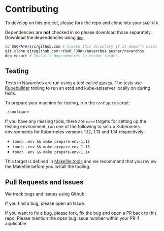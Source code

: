 # Contributing

To develop on this project, please fork the repo and clone into your `$GOPATH`.

Dependencies are **not** checked in so please download those separately.
Download the dependencies using [`dep`](https://github.com/golang/dep).

```bash
cd $GOPATH/src/github.com # Create this directory if it doesn't exist
git clone git@github.com:<YOUR_FORK>/navarchos pusher/navarchos
dep ensure # Installs dependencies to vendor folder.
```

## Testing

Tests in Návarchos are run using a tool called [`ginkgo`](https://github.com/onsi/ginkgo).
The tests use [Kubebuilder](https://github.com/kubernetes-sigs/kubebuilder) tooling
to run an etcd and kube-apiserver locally on during tests.

To prepare your machine for testing, run the `configure` script:

```bash
./configure
```

If you have any missing tools, there are `make` targets for setting up the testing
environment, run one of the following to set up Kubernetes environments for Kubernetes
versions 1.12, 1.13 and 1.14 respectively:

- `touch .env && make prepare-env-1.12`
- `touch .env && make prepare-env-1.13`
- `touch .env && make prepare-env-1.14`

This target is defined in [Makefile.tools](Makefile.tools) and we recommend that
you review the Makefile before you install the tooling.

## Pull Requests and Issues

We track bugs and issues using Github.

If you find a bug, please open an Issue.

If you want to fix a bug, please fork, fix the bug and open a PR back to this repo.
Please mention the open bug issue number within your PR if applicable.
